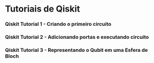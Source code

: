 # Tutoriais de Qiskit

### Qiskit Tutorial 1 - Criando o primeiro circuito
### Qiskit Tutorial 2 - Adicionando portas e executando circuito
### Qiskit Tutorial 3 - Representando o Qubit em uma Esfera de Bloch

